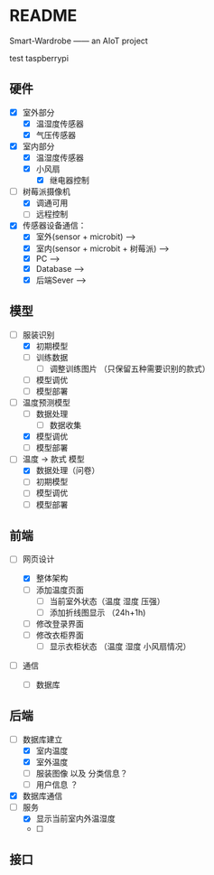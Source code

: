 # README

Smart-Wardrobe —— an AIoT project

test taspberrypi



## 硬件

- [x] 室外部分 
  - [x] 温湿度传感器
  - [x] 气压传感器
- [x] 室内部分
  - [x] 温湿度传感器
  - [x] 小风扇
    - [x] 继电器控制
- [ ] 树莓派摄像机
  - [x] 调通可用
  - [ ] 远程控制
- [x] 传感器设备通信：
  - [x] 室外(sensor + microbit) -->
  - [x] 室内(sensor + microbit + 树莓派) --> 
  - [x] PC --> 
  - [x] Database -->
  - [x] 后端Sever -->

## 模型
- [ ] 服装识别
    - [x] 初期模型
    - [ ] 训练数据
      - [ ] 调整训练图片 （只保留五种需要识别的款式）
    - [ ] 模型调优
    - [ ] 模型部署
- [ ] 温度预测模型
    - [ ] 数据处理
        - [ ] 数据收集
    - [x] 模型调优
    - [ ] 模型部署
- [ ] 温度 -> 款式 模型 
    - [x] 数据处理（问卷）
    - [ ] 初期模型
    - [ ] 模型调优
    - [ ] 模型部署

## 前端
- [ ] 网页设计

  - [x] 整体架构
  - [ ] 添加温度页面
    - [ ] 当前室外状态（温度 湿度 压强）
    - [ ] 添加折线图显示 （24h+1h)
  - [ ] 修改登录界面
  - [ ] 修改衣柜界面
    - [ ] 显示衣柜状态 （温度 湿度 小风扇情况）

- [ ] 通信

  - [ ] 数据库
  
  

## 后端
- [ ] 数据库建立
  - [x] 室内温度
  - [x] 室外温度
  - [ ] 服装图像 以及 分类信息？
  - [ ] 用户信息 ？
- [x] 数据库通信
- [ ] 服务
  - [x] 显示当前室内外温湿度
  - [ ] 

## 接口

